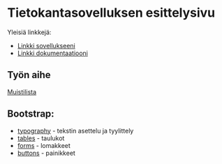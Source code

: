 # Tietokantasovelluksen esittelysivu

Yleisiä linkkejä:

* [Linkki sovellukseeni](http://imatias.users.cs.helsinki.fi/memoryTool/)
* [Linkki dokumentaatiooni](https://github.com/w4ldo/memoryTool/blob/master/doc/dokumentaatio.pdf)

## Työn aihe

[Muistilista](http://advancedkittenry.github.io/suunnittelu_ja_tyoymparisto/aiheet/Muistilista.html)


## Bootstrap:

* [typography](http://getbootstrap.com/css/#type) - tekstin asettelu ja tyylittely
* [tables](http://getbootstrap.com/css/#tables) - taulukot
* [forms](http://getbootstrap.com/css/#forms) - lomakkeet
* [buttons](http://getbootstrap.com/css/#buttons) - painikkeet
